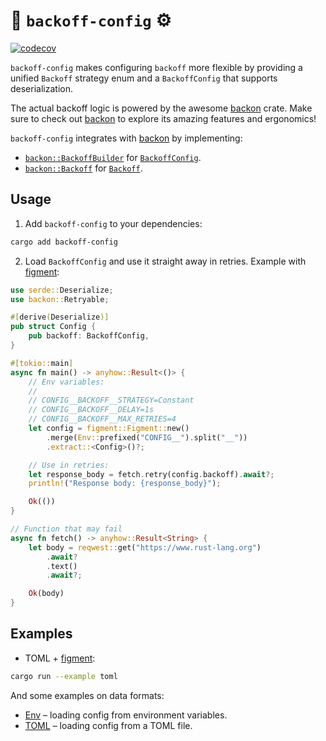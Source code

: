 # 🔄 `backoff-config` ⚙️

[![codecov](https://codecov.io/github/yevtyushkin/backoff-config/graph/badge.svg?token=TKF2NSE4IT)](https://codecov.io/github/yevtyushkin/backoff-config)

`backoff-config` makes configuring `backoff` more flexible by providing a unified `Backoff` strategy enum and a
`BackoffConfig` that supports deserialization.

The actual backoff logic is powered by the awesome [backon](https://crates.io/crates/backon) crate. Make sure to check
out [backon](https://crates.io/crates/backon) to explore its amazing features and ergonomics!

`backoff-config` integrates with [backon](https://crates.io/crates/backon) by implementing:

- [`backon::BackoffBuilder`](https://docs.rs/backon/1.5.0/backon/trait.BackoffBuilder.html) for [
  `BackoffConfig`](src/backoff_config.rs).
- [`backon::Backoff`](https://docs.rs/backon/1.5.0/backon/trait.Backoff.html) for [`Backoff`](src/backoff.rs).

## Usage

1. Add `backoff-config` to your dependencies:

```bash
cargo add backoff-config
```

2. Load `BackoffConfig` and use it straight away in retries. Example with [figment](https://crates.io/crates/figment):

```rust
use serde::Deserialize;
use backon::Retryable;

#[derive(Deserialize)]
pub struct Config {
    pub backoff: BackoffConfig,
}

#[tokio::main]
async fn main() -> anyhow::Result<()> {
    // Env variables:
    //
    // CONFIG__BACKOFF__STRATEGY=Constant
    // CONFIG__BACKOFF__DELAY=1s
    // CONFIG__BACKOFF__MAX_RETRIES=4
    let config = figment::Figment::new()
        .merge(Env::prefixed("CONFIG__").split("__"))
        .extract::<Config>()?;

    // Use in retries: 
    let response_body = fetch.retry(config.backoff).await?;
    println!("Response body: {response_body}");

    Ok(())
}

// Function that may fail
async fn fetch() -> anyhow::Result<String> {
    let body = reqwest::get("https://www.rust-lang.org")
        .await?
        .text()
        .await?;

    Ok(body)
}
```

## Examples

- TOML + [figment](https://crates.io/crates/figment):

```bash
cargo run --example toml
```

And some examples on data formats:

- [Env](tests/env.rs) – loading config from environment variables.
- [TOML](tests/toml.rs) – loading config from a TOML file.
